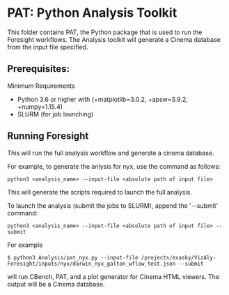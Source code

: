 # PAT: Python Analysis Toolkit

This folder contains PAT, the Python package that is used to run the Foresight workflows. The Analysis toolkit will generate a Cinema database from the input file specified.

## Prerequisites:

Minimum Requirements
* Python 3.6 or higher with (+matplotlib=3.0.2, +apsw=3.9.2, +numpy=1.15.4)
* SLURM (for job launching)

## Running Foresight
This will run the full analysis workflow and generate a cinema database. 

For example, to generate the anlysis for nyx, use the command as follows:
```
python3 <analysis_name> --input-file <absolute path of input file>
```
This will generate the scripts required to launch the full analysis.

To launch the analysis (submit the jobs to SLURM), append the '--submit' command:
```
python3 <analysis_name> --input-file <absolute path of input file> --submit
```

For example
```
$ python3 Analysis/pat_nyx.py --input-file /projects/exasky/VizAly-Foresight/inputs/nyx/darwin_nyx_galton_wflow_test.json --submit
```
will run CBench, PAT, and a plot generator for Cinema HTML viewers. The output will be a Cinema database.
